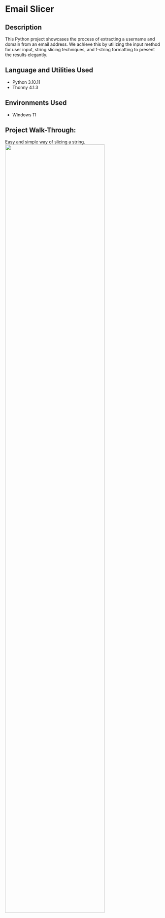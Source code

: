 <h1>Email Slicer</h1>

<h2>Description</h2>
This Python project showcases the process of extracting a username and domain from an email address. We achieve this by utilizing the input method for user input, string slicing techniques, and f-string formatting to present the results elegantly.

<h2>Language and Utilities Used</h2>

- Python 3.10.11
- Thonny 4.1.3

<h2>Environments Used </h2>

- Windows 11


<h2>Project Walk-Through:</h2>

<p align="left">
Easy and simple way of slicing a string. 
<img src="https://onedrive.live.com/embed?resid=C275DA66CF018782%2129473&authkey=%21AKWMWXKGFugh4oQ&width=807&height=647" width="80%" height="80%" />
